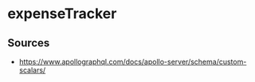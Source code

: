 # expenseTracker

## Sources

- https://www.apollographql.com/docs/apollo-server/schema/custom-scalars/